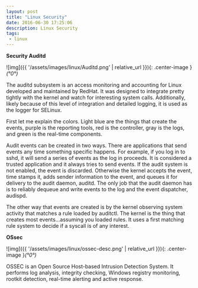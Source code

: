 ```yaml
---
layout: post
title: "Linux Security"
date: 2016-06-30 17:25:06
description: Linux Security
tags: 
 - linux
---
```


**Security Auditd**

![img]({{ '/assets/images/linux/Auditd.png' | relative_url }}){: .center-image }*(°0°)*

The auditd subsystem is an access monitoring and accounting for Linux developed and maintained by RedHat. It was designed to integrate pretty tightly with the kernel and watch for interesting system calls. Additionally, likely because of this level of integration and detailed logging, it is used as the logger for SELinux. 

First let me explain the colors. Light blue are the things that create the events, purple is the reporting tools, red is the controller, gray is the logs, and green is the real-time components.

Audit events can be created in two ways. There are applications that send events any time something specific happens. For example, if you log in to sshd, it will send a series of events as the log in proceeds. It is considered a trusted application and it always tries to send events. If the audit system is not enabled, the event is discarded. Otherwise the kernel accepts the event, time stamps it, adds sender information to the event, and queues it for delivery to the audit daemon, auditd. The only job that the audit daemon has is to reliably dequeue and write events to the log and the event dispatcher, audispd.

The other way that events are created is by the kernel observing system activity that matches a rule loaded by auditctl. The kernel is the thing that creates most events...assuming you loaded rules. It uses a first matching rule system to decide if a syscall is of any interest.

**OSsec**

![img]({{ '/assets/images/linux/ossec-desc.png' | relative_url }}){: .center-image }*(°0°)*

OSSEC is an Open Source Host-based Intrusion Detection System. It performs log analysis, integrity checking, Windows registry monitoring, rootkit detection, real-time alerting and active response. 
